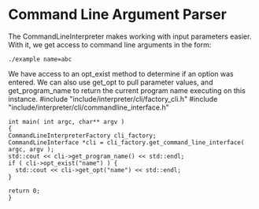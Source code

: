 # Command Line Argument Parser

The CommandLineInterpreter makes working with input parameters easier.  With it,
we get access to command line arguments in the form:

`./example name=abc`

We have access to an opt_exist method to determine if an option was entered.  We can also use get_opt to pull parameter values, and get_program_name to return the current program name executing on this instance.
    #include "include/interpreter/cli/factory_cli.h"
    #include "include/interpreter/cli/commandline_interface.h"

    int main( int argc, char** argv )
    {
    CommandLineInterpreterFactory cli_factory;
    CommandLineInterface *cli = cli_factory.get_command_line_interface( argc, argv );
    std::cout << cli->get_program_name() << std::endl;
    if ( cli->opt_exist("name") ) {
      std::cout << cli->get_opt("name") << std::endl;
    }

    return 0;
    }
